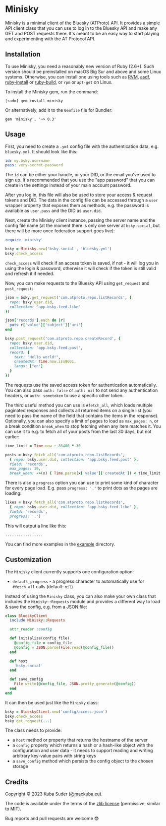 # Minisky

Minisky is a minimal client of the Bluesky (ATProto) API. It provides a simple API client class that you can use to log in to the Bluesky API and make any GET and POST requests there. It's meant to be an easy way to start playing and experimenting with the AT Protocol API.


## Installation

To use Minisky, you need a reasonably new version of Ruby (2.6+). Such version should be preinstalled on macOS Big Sur and above and some Linux systems. Otherwise, you can install one using tools such as [RVM](https://rvm.io), [asdf](https://asdf-vm.com), [ruby-install](https://github.com/postmodern/ruby-install) or [ruby-build](https://github.com/rbenv/ruby-build), or `rpm` or `apt-get` on Linux.

To install the Minisky gem, run the command:

    [sudo] gem install minisky

Or alternatively, add it to the `Gemfile` file for Bundler:

    gem 'minisky', '~> 0.3'


## Usage

First, you need to create a `.yml` config file with the authentication data, e.g. `bluesky.yml`. It should look like this:

```yaml
id: my.bsky.username
pass: very-secret-password
```

The `id` can be either your handle, or your DID, or the email you've used to sign up. It's recommended that you use the "app password" that you can create in the settings instead of your main account password.

After you log in, this file will also be used to store your access & request tokens and DID. The data in the config file can be accessed through a `user` wrapper property that exposes them as methods, e.g. the password is available as `user.pass` and the DID as `user.did`.

Next, create the Minisky client instance, passing the server name and the config file name (at the moment there is only one server at `bsky.social`, but there will be more once federation support goes live):

```rb
require 'minisky'

bsky = Minisky.new('bsky.social', 'bluesky.yml')
bsky.check_access
```

`check_access` will check if an access token is saved, if not - it will log you in using the login & password, otherwise it will check if the token is still valid and refresh it if needed.

Now, you can make requests to the Bluesky API using `get_request` and `post_request`:

```rb
json = bsky.get_request('com.atproto.repo.listRecords', {
  repo: bsky.user.did,
  collection: 'app.bsky.feed.like'
})

json['records'].each do |r|
  puts r['value']['subject']['uri']
end

bsky.post_request('com.atproto.repo.createRecord', {
  repo: bsky.user.did,
  collection: 'app.bsky.feed.post',
  record: {
    text: "Hello world!",
    createdAt: Time.now.iso8601,
    langs: ["en"]
  }
})
```

The requests use the saved access token for authentication automatically. You can also pass `auth: false` or `auth: nil` to not send any authentication headers, or `auth: sometoken` to use a specific other token.

The third useful method you can use is `#fetch_all`, which loads multiple paginated responses and collects all returned items on a single list (you need to pass the name of the field that contains the items in the response). Optionally, you can also specify a limit of pages to load as `max_pages: n`, or a break condition `break_when` to stop fetching when any item matches it. You can use it to e.g. to fetch all of your posts from the last 30 days, but not earlier:

```rb
time_limit = Time.now - 86400 * 30

posts = bsky.fetch_all('com.atproto.repo.listRecords',
  { repo: bsky.user.did, collection: 'app.bsky.feed.post' },
  field: 'records',
  max_pages: 10,
  break_when: ->(x) { Time.parse(x['value']['createdAt']) < time_limit })
```

There is also a `progress` option you can use to print some kind of character for every page load. E.g. pass `progress: '.'` to print dots as the pages are loading:

```rb
likes = bsky.fetch_all('com.atproto.repo.listRecords',
  { repo: bsky.user.did, collection: 'app.bsky.feed.like' },
  field: 'records',
  progress: '.')
```

This will output a line like this:

```
.................
```

You can find more examples in the [example](https://github.com/mackuba/minisky/tree/master/example) directory.


## Customization

The `Minisky` client currently supports one configuration option:

- `default_progress` - a progress character to automatically use for `#fetch_all` calls (default: `nil`)

Instead of using the `Minisky` class, you can also make your own class that includes the `Minisky::Requests` module and provides a different way to load & save the config, e.g. from a JSON file:

```rb
class BlueskyClient
  include Minisky::Requests

  attr_reader :config

  def initialize(config_file)
    @config_file = config_file
    @config = JSON.parse(File.read(@config_file))
  end

  def host
    'bsky.social'
  end

  def save_config
    File.write(@config_file, JSON.pretty_generate(@config))
  end
end
```

It can then be used just like the `Minisky` class:

```rb
bsky = BlueskyClient.new('config/access.json')
bsky.check_access
bsky.get_request(...)
```

The class needs to provide:

- a `host` method or property that returns the hostname of the server
- a `config` property which returns a hash or a hash-like object with the configuration and user data - it needs to support reading and writing arbitrary key-value pairs with string keys
- a `save_config` method which persists the config object to the chosen storage


## Credits

Copyright © 2023 Kuba Suder ([@mackuba.eu](https://bsky.app/profile/mackuba.eu)).

The code is available under the terms of the [zlib license](https://choosealicense.com/licenses/zlib/) (permissive, similar to MIT).

Bug reports and pull requests are welcome 😎
